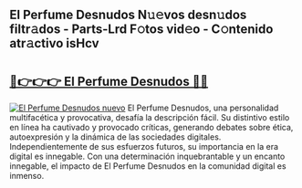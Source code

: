 ## El Perfume Desnudos N𝚞𝚎vos desn𝚞dos filtr𝚊dos - Parts-Lrd F𝚘tos vid𝚎o - C𝚘ntenido atr𝚊ctivo isHcv

# <h2><a href="http://mbcfj9h.tromn.icu/?c=El+Perfume+Desnudos">🔗👉👉👉 El Perfume Desnudos 🔗🔗</a></h2>

[![El Perfume Desnudos nuevo](https://i.imgur.com/pEAQMta.gif)](http://mbcfj9h.tromn.icu/?c=El+Perfume+Desnudos)
El Perfume Desnudos, una personalidad multifacética y provocativa, desafía la descripción fácil. Su distintivo estilo en línea ha cautivado y provocado críticas, generando debates sobre ética, autoexpresión y la dinámica de las sociedades digitales. Independientemente de sus esfuerzos futuros, su importancia en la era digital es innegable. Con una determinación inquebrantable y un encanto innegable, el impacto de El Perfume Desnudos en la comunidad digital es inmenso.
